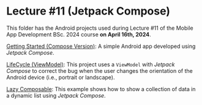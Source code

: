 # Lecture #11  (Jetpack Compose)

This folder has the Android projects used during Lecture #11 of the Mobile App Development BSc. 2024 course **on April 16th, 2024**.

[Getting Started (Compose Version)](11-1_GettingStarted-compose): A simple Android app developed using *Jetpack Compose*.

[LifeCycle (ViewModel)](11-2_LifeCycle-cp,åpse): This project uses a `ViewModel` with *Jetpack Compose* to correct the bug when the user changes the orientation of the Android device (i.e., portrait or landscape).

[Lazy Composable](11-3_LazyComposable): This example shows how to show a collection of data in a dynamic list using *Jetpack Compose*.
